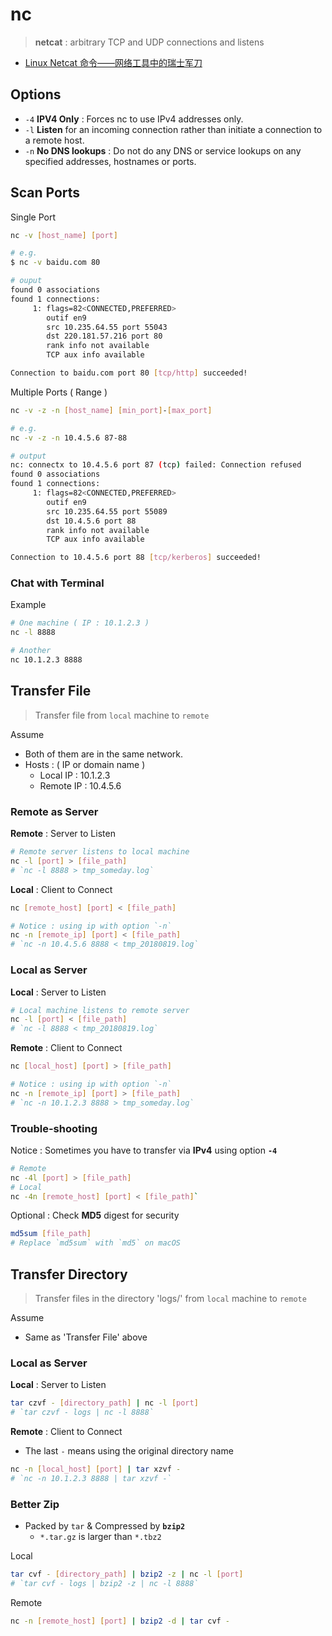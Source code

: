 # nc

> **netcat** : arbitrary TCP and UDP connections and listens

- [Linux Netcat 命令——网络工具中的瑞士军刀](https://www.oschina.net/translate/linux-netcat-command)

## Options

- `-4` **IPV4 Only** : Forces nc to use IPv4 addresses only.
- `-l` **Listen** for an incoming connection rather than initiate a connection to a remote host.
- `-n` **No DNS lookups** : Do not do any DNS or service lookups on any specified addresses, hostnames or ports.

## Scan Ports

Single Port

```bash
nc -v [host_name] [port]
```

```bash
# e.g.
$ nc -v baidu.com 80

# ouput
found 0 associations
found 1 connections:
     1: flags=82<CONNECTED,PREFERRED>
        outif en9
        src 10.235.64.55 port 55043
        dst 220.181.57.216 port 80
        rank info not available
        TCP aux info available

Connection to baidu.com port 80 [tcp/http] succeeded!
```

Multiple Ports ( Range )

```bash
nc -v -z -n [host_name] [min_port]-[max_port]
```

```bash
# e.g.
nc -v -z -n 10.4.5.6 87-88

# output
nc: connectx to 10.4.5.6 port 87 (tcp) failed: Connection refused
found 0 associations
found 1 connections:
     1: flags=82<CONNECTED,PREFERRED>
        outif en9
        src 10.235.64.55 port 55089
        dst 10.4.5.6 port 88
        rank info not available
        TCP aux info available

Connection to 10.4.5.6 port 88 [tcp/kerberos] succeeded!
```

### Chat with Terminal

Example

```bash
# One machine ( IP : 10.1.2.3 )
nc -l 8888

# Another
nc 10.1.2.3 8888
```

## Transfer File

> Transfer file from `local` machine to `remote`

Assume

- Both of them are in the same network.
- Hosts : ( IP or domain name )
    - Local IP : 10.1.2.3
    - Remote IP : 10.4.5.6

### Remote as Server

**Remote** : Server to Listen

```bash
# Remote server listens to local machine
nc -l [port] > [file_path]
# `nc -l 8888 > tmp_someday.log`
```

**Local** : Client to Connect

```bash
nc [remote_host] [port] < [file_path]
```

```bash
# Notice : using ip with option `-n`
nc -n [remote_ip] [port] < [file_path]
# `nc -n 10.4.5.6 8888 < tmp_20180819.log`
```

### Local as Server

**Local** : Server to Listen

```bash
# Local machine listens to remote server
nc -l [port] < [file_path]
# `nc -l 8888 < tmp_20180819.log`
```

**Remote** : Client to Connect

```bash
nc [local_host] [port] > [file_path]
```

```bash
# Notice : using ip with option `-n`
nc -n [remote_ip] [port] > [file_path]
# `nc -n 10.1.2.3 8888 > tmp_someday.log`
```

### Trouble-shooting

Notice : Sometimes you have to transfer via **IPv4** using option **`-4`**

```bash
# Remote
nc -4l [port] > [file_path]
# Local
nc -4n [remote_host] [port] < [file_path]`
```

Optional : Check **MD5** digest for security

```bash
md5sum [file_path]
# Replace `md5sum` with `md5` on macOS
```

## Transfer Directory

> Transfer files in the directory 'logs/' from `local` machine to `remote`

Assume

- Same as 'Transfer File' above

### Local as Server

**Local** : Server to Listen

```bash
tar czvf - [directory_path] | nc -l [port]
# `tar czvf - logs | nc -l 8888`
```

**Remote** : Client to Connect

- The last `-` means using the original directory name

```bash
nc -n [local_host] [port] | tar xzvf -
# `nc -n 10.1.2.3 8888 | tar xzvf -`
```

### Better Zip

- Packed by `tar` & Compressed by **`bzip2`**
    - `*.tar.gz` is larger than `*.tbz2`

Local

```bash
tar cvf - [directory_path] | bzip2 -z | nc -l [port]
# `tar cvf - logs | bzip2 -z | nc -l 8888`
```

Remote

```bash
nc -n [remote_host] [port] | bzip2 -d | tar cvf -
```
